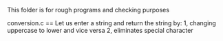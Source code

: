 This folder is for rough programs and checking purposes

conversion.c == Let us enter a string and return the string  by:
1, changing uppercase to lower and vice versa
2, eliminates special character